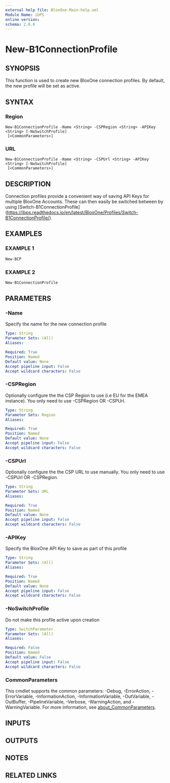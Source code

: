 ```yaml
---
external help file: BloxOne-Main-help.xml
Module Name: ibPS
online version:
schema: 2.0.0
---
```


# New-B1ConnectionProfile

## SYNOPSIS
This function is used to create new BloxOne connection profiles.
By default, the new profile will be set as active.

## SYNTAX

### Region
```
New-B1ConnectionProfile -Name <String> -CSPRegion <String> -APIKey <String> [-NoSwitchProfile]
 [<CommonParameters>]
```

### URL
```
New-B1ConnectionProfile -Name <String> -CSPUrl <String> -APIKey <String> [-NoSwitchProfile]
 [<CommonParameters>]
```

## DESCRIPTION
Connection profiles provide a convenient way of saving API Keys for multiple BloxOne Accounts.
These can then easily be switched between by using \[Switch-B1ConnectionProfile\](https://ibps.readthedocs.io/en/latest/BloxOne/Profiles/Switch-B1ConnectionProfile/).

## EXAMPLES

### EXAMPLE 1
```powershell
New-BCP
```

### EXAMPLE 2
```powershell
New-B1ConnectionProfile
```

## PARAMETERS

### -Name
Specify the name for the new connection profile

```yaml
Type: String
Parameter Sets: (All)
Aliases:

Required: True
Position: Named
Default value: None
Accept pipeline input: False
Accept wildcard characters: False
```

### -CSPRegion
Optionally configure the the CSP Region to use (i.e EU for the EMEA instance).
You only need to use -CSPRegion OR -CSPUrl.

```yaml
Type: String
Parameter Sets: Region
Aliases:

Required: True
Position: Named
Default value: None
Accept pipeline input: False
Accept wildcard characters: False
```

### -CSPUrl
Optionally configure the the CSP URL to use manually.
You only need to use -CSPUrl OR -CSPRegion.

```yaml
Type: String
Parameter Sets: URL
Aliases:

Required: True
Position: Named
Default value: None
Accept pipeline input: False
Accept wildcard characters: False
```

### -APIKey
Specify the BloxOne API Key to save as part of this profile

```yaml
Type: String
Parameter Sets: (All)
Aliases:

Required: True
Position: Named
Default value: None
Accept pipeline input: False
Accept wildcard characters: False
```

### -NoSwitchProfile
Do not make this profile active upon creation

```yaml
Type: SwitchParameter
Parameter Sets: (All)
Aliases:

Required: False
Position: Named
Default value: False
Accept pipeline input: False
Accept wildcard characters: False
```

### CommonParameters
This cmdlet supports the common parameters: -Debug, -ErrorAction, -ErrorVariable, -InformationAction, -InformationVariable, -OutVariable, -OutBuffer, -PipelineVariable, -Verbose, -WarningAction, and -WarningVariable. For more information, see [about_CommonParameters](http://go.microsoft.com/fwlink/?LinkID=113216).

## INPUTS

## OUTPUTS

## NOTES

## RELATED LINKS
